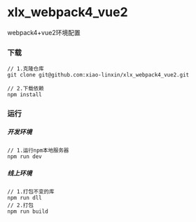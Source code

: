 # xlx_webpack4_vue2
webpack4+vue2环境配置

### 下载
```
// 1.克隆仓库
git clone git@github.com:xiao-linxin/xlx_webpack4_vue2.git 

// 2.下载依赖
npm install 

```

### 运行
##### 开发环境
```
// 1.运行npm本地服务器
npm run dev
```

##### 线上环境
```
// 1.打包不变的库
npm run dll 
// 2.打包
npm run build 
```
